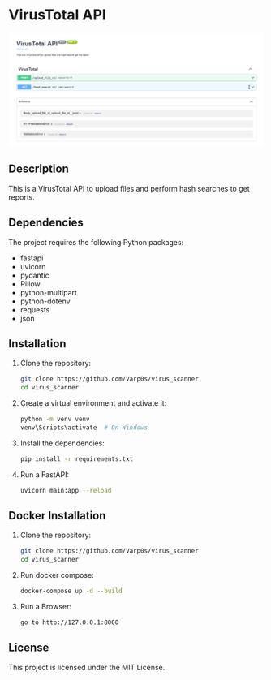 # VirusTotal API

![VirusTotal API](/images/api.png)

## Description

This is a VirusTotal API to upload files and perform hash searches to get reports.

## Dependencies

The project requires the following Python packages:
- fastapi
- uvicorn
- pydantic
- Pillow
- python-multipart
- python-dotenv
- requests
- json

## Installation

1. Clone the repository:
    ```sh
    git clone https://github.com/Varp0s/virus_scanner
    cd virus_scanner
    ```

2. Create a virtual environment and activate it:
    ```sh
    python -m venv venv
    venv\Scripts\activate  # On Windows
    ```

3. Install the dependencies:
    ```sh
    pip install -r requirements.txt
    ```
4. Run a FastAPI:
    ```sh
    uvicorn main:app --reload
    ```    

## Docker Installation

1. Clone the repository:
    ```sh
    git clone https://github.com/Varp0s/virus_scanner
    cd virus_scanner
    ```
2. Run docker compose:
    ```sh
    docker-compose up -d --build
    ```
3. Run a Browser:
    ```sh
    go to http://127.0.0.1:8000
    ```

## License

This project is licensed under the MIT License.